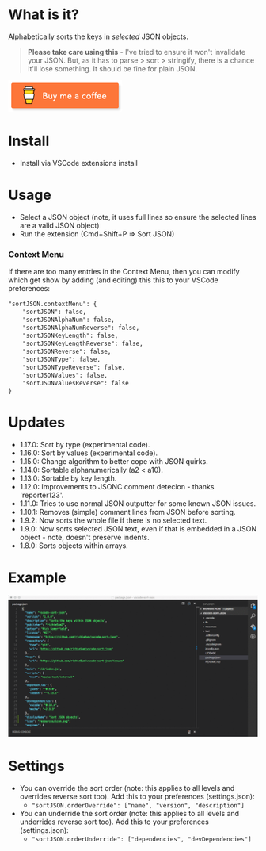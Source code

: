 # What is it?

Alphabetically sorts the keys in _selected_ JSON objects.

> **Please take care using this** - I've tried to ensure it won't invalidate your JSON. But, as it has to parse > sort > stringify, there is a chance it'll lose something. It should be fine for plain JSON.

<a target="_blank" href="https://www.buymeacoffee.com/richie5um"><img src="resources/buymeacoffee.png" alt="Buy me a coffee"></a>

# Install

* Install via VSCode extensions install

# Usage

* Select a JSON object (note, it uses full lines so ensure the selected lines are a valid JSON object)
* Run the extension (Cmd+Shift+P => Sort JSON)

### Context Menu

If there are too many entries in the Context Menu, then you can modify which get show by adding (and editing) this this to your VSCode preferences:

    "sortJSON.contextMenu": {
        "sortJSON": false,
        "sortJSONAlphaNum": false,
        "sortJSONAlphaNumReverse": false,
        "sortJSONKeyLength": false,
        "sortJSONKeyLengthReverse": false,
        "sortJSONReverse": false,
        "sortJSONType": false,
        "sortJSONTypeReverse": false,
        "sortJSONValues": false,
        "sortJSONValuesReverse": false
    }

# Updates

* 1.17.0: Sort by type (experimental code).
* 1.16.0: Sort by values (experimental code).
* 1.15.0: Change algorithm to better cope with JSON quirks.
* 1.14.0: Sortable alphanumerically (a2 < a10).
* 1.13.0: Sortable by key length.
* 1.12.0: Improvements to JSONC comment detecion - thanks 'reporter123'.
* 1.11.0: Tries to use normal JSON outputter for some known JSON issues.
* 1.10.1: Removes (simple) comment lines from JSON before sorting.
* 1.9.2:  Now sorts the whole file if there is no selected text.
* 1.9.0:  Now sorts selected JSON text, even if that is embedded in a JSON object - note, doesn't preserve indents.
* 1.8.0:  Sorts objects within arrays.

# Example

![Example](resources/usage.gif)

# Settings

* You can override the sort order (note: this applies to all levels and overrides reverse sort too). Add this to your preferences (settings.json):
    * `"sortJSON.orderOverride": ["name", "version", "description"]`
* You can underride the sort order (note: this applies to all levels and underrides reverse sort too). Add this to your preferences (settings.json):
    * `"sortJSON.orderUnderride": ["dependencies", "devDependencies"]`
